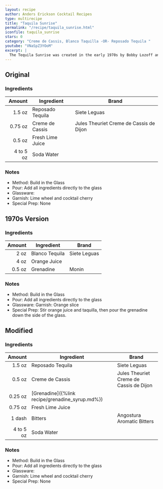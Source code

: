 ```yaml
---
layout: recipe
author: Anders Erickson Cocktail Recipes
type: multirecipe
title: "Taquila Sunrise"
permalink: "/recipe/taquila_sunrise.html"
iconfile: taquila_sunrise
stars: 0
category: "Creme de Cassis, Blanco Taquilla -OR- Reposado Tequila "
youtube: "VNaSpZ3YOoM"
excerpt: |
  The Tequila Sunrise was created in the early 1970s by Bobby Lozoff and Billy Rice at the Trident bar in Sausalito, California. The cocktail achieved notoriety after a member of the Rolling Stones tasted it at a party to kick off the 1972 tour. The band began ordering it at stops across the country and even dubbed the tour “the cocaine and Tequila Sunrise tour,” which helped to propel the drink’s popularity.
---
```


<div class="subrecipe" markdown="1">

## Original

### Ingredients

|    Amount | Ingredient       | Brand                                   |
| --------: | ---------------- | --------------------------------------- |
|    1.5 oz | Reposado Tequila | Siete Leguas                            |
|   0.75 oz | Creme de Cassis  | Jules Theuriet Creme de Cassis de Dijon |
|    0.5 oz | Fresh Lime Juice |
| 4 to 5 oz | Soda Water       |

### Notes

- Method: Build in the Glass
- Pour: Add all ingredients directly to the glass
- Glassware:
- Garnish: Lime wheel and cocktail cherry
- Special Prep: None

</div>
<div class="subrecipe" markdown="1">

## 1970s Version

### Ingredients

| Amount | Ingredient     | Brand        |
| -----: | -------------- | ------------ |
|   2 oz | Blanco Tequila | Siete Leguas |
|   4 oz | Orange Juice   |
| 0.5 oz | Grenadine      | Monin        |

### Notes

- Method: Build in the Glass
- Pour: Add all ingredients directly to the glass
- Glassware: Garnish: Orange slice
- Special Prep: Stir orange juice and taquilla, then pour the grenadine down the side of the glass.

</div>
<div class="subrecipe" markdown="1">

## Modified

### Ingredients

|    Amount | Ingredient                                      | Brand                                   |
| --------: | ----------------------------------------------- | --------------------------------------- |
|    1.5 oz | Reposado Tequila                                | Siete Leguas                            |
|    0.5 oz | Creme de Cassis                                 | Jules Theuriet Creme de Cassis de Dijon |
|   0.25 oz | [Grenadine]({%link recipe/grenadine_syrup.md%}) |
|   0.75 oz | Fresh Lime Juice                                |
|    1 dash | Bitters                                         | Angostura Aromatic Bitters              |
| 4 to 5 oz | Soda Water                                      |

### Notes

- Method: Build in the Glass
- Pour: Add all ingredients directly to the glass
- Glassware:
- Garnish: Lime wheel and cocktail cherry
- Special Prep: None

</div>
